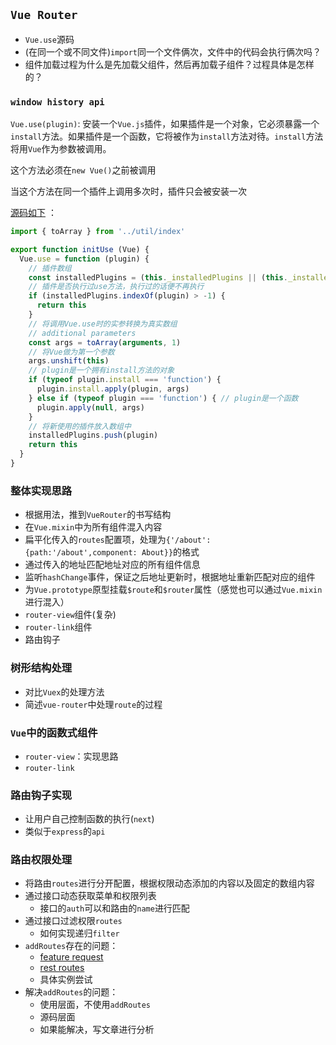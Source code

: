 ## `Vue Router`
* `Vue.use`源码
* (在同一个或不同文件)`import`同一个文件俩次，文件中的代码会执行俩次吗？
* 组件加载过程为什么是先加载父组件，然后再加载子组件？过程具体是怎样的？

### `window history api`
`Vue.use(plugin)`: 安装一个`Vue.js`插件，如果插件是一个对象，它必须暴露一个`install`方法。如果插件是一个函数，它将被作为`install`方法对待。`install`方法将用`Vue`作为参数被调用。

这个方法必须在`new Vue()`之前被调用

当这个方法在同一个插件上调用多次时，插件只会被安装一次

[源码如下](https://github.com/vuejs/vue/blob/dev/src/core/global-api/use.js) ：
```javascript
import { toArray } from '../util/index'

export function initUse (Vue) {
  Vue.use = function (plugin) {
    // 插件数组
    const installedPlugins = (this._installedPlugins || (this._installedPlugins = []))
    // 插件是否执行过use方法，执行过的话便不再执行
    if (installedPlugins.indexOf(plugin) > -1) {
      return this
    }
    // 将调用Vue.use时的实参转换为真实数组
    // additional parameters
    const args = toArray(arguments, 1)
    // 将Vue做为第一个参数
    args.unshift(this)
    // plugin是一个拥有install方法的对象
    if (typeof plugin.install === 'function') {
      plugin.install.apply(plugin, args)
    } else if (typeof plugin === 'function') { // plugin是一个函数
      plugin.apply(null, args)
    }
    // 将新使用的插件放入数组中
    installedPlugins.push(plugin)
    return this
  }
}
```

### 整体实现思路
* 根据用法，推到`VueRouter`的书写结构
* 在`Vue.mixin`中为所有组件混入内容
* 扁平化传入的`routes`配置项，处理为`{'/about': {path:'/about',component: About}}`的格式
* 通过传入的地址匹配地址对应的所有组件信息
* 监听`hashChange`事件，保证之后地址更新时，根据地址重新匹配对应的组件
* 为`Vue.prototype`原型挂载`$route`和`$router`属性（感觉也可以通过`Vue.mixin`进行混入）
* `router-view`组件(复杂)
* `router-link`组件
* 路由钩子

### 树形结构处理
* 对比`Vuex`的处理方法
* 简述`vue-router`中处理`route`的过程

### `Vue`中的函数式组件
* `router-view`：实现思路
* `router-link`

### 路由钩子实现
* 让用户自己控制函数的执行(`next`)
* 类似于`express`的`api`

### 路由权限处理
* 将路由`routes`进行分开配置，根据权限动态添加的内容以及固定的数组内容
* 通过接口动态获取菜单和权限列表
  * 接口的`auth`可以和路由的`name`进行匹配
* 通过接口过滤权限`routes`
  * 如何实现递归`filter`
* `addRoutes`存在的问题：
  * [feature request](https://github.com/vuejs/vue-router/issues/1234#issuecomment-357941465)
  * [rest routes](https://github.com/vuejs/vue-router/issues/1234#issuecomment-357941465)
  * 具体实例尝试
* 解决`addRoutes`的问题：
  * 使用层面，不使用`addRoutes`
  * 源码层面
  * 如果能解决，写文章进行分析
